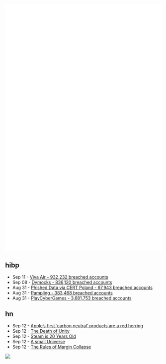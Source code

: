 ![Metrics](https://raw.githubusercontent.com/phixion/phixion/master/metrics.svg)

## hibp

<!--
for https://github.com/phixion/phixion/blob/main/.github/workflows/feeds.yml
-->
<!--START_SECTION:haveibeenpwnd-->
- Sep 11 - [Viva Air - 932,232 breached accounts](https://haveibeenpwned.com/PwnedWebsites#VivaAir)
- Sep 08 - [Dymocks - 836,120 breached accounts](https://haveibeenpwned.com/PwnedWebsites#Dymocks)
- Aug 31 - [Phished Data via CERT Poland - 67,943 breached accounts](https://haveibeenpwned.com/PwnedWebsites#CERTPolandPhish)
- Aug 31 - [Pampling - 383,468 breached accounts](https://haveibeenpwned.com/PwnedWebsites#Pampling)
- Aug 31 - [PlayCyberGames - 3,681,753 breached accounts](https://haveibeenpwned.com/PwnedWebsites#PlayCyberGames)
<!--END_SECTION:haveibeenpwnd-->

## hn

<!--
for https://github.com/phixion/phixion/blob/main/.github/workflows/feeds.yml
-->
<!--START_SECTION:hn-->
- Sep 12 - [Apple’s first ‘carbon neutral’ products are a red herring](https://www.theverge.com/23870317/apples-watch-series-9-carbon-neutral-climate-goal)
- Sep 12 - [The Death of Unity](https://www.gamedeveloper.com/business/the-death-of-unity)
- Sep 12 - [Steam is 20 Years Old](https://store.steampowered.com/sale/steam20)
- Sep 12 - [A small Universe](https://arxiv.org/abs/2309.03272)
- Sep 12 - [The Rules of Margin Collapse](https://www.joshwcomeau.com/css/rules-of-margin-collapse/)
<!--END_SECTION:hn-->

<!--
for https://yhype.me
-->
![](https://hit.yhype.me/github/profile?user_id=13013670)
